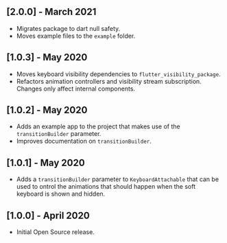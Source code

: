 ## [2.0.0] - March 2021

* Migrates package to dart null safety.
* Moves example files to the `example` folder.

## [1.0.3] - May 2020

* Moves keyboard visibility dependencies to `flutter_visibility_package`.
* Refactors animation controllers and visibility stream subscription. Changes only affect internal components.

## [1.0.2] - May 2020

* Adds an example app to the project that makes use of the `transitionBuilder` parameter.
* Improves documentation on `transitionBuilder`.

## [1.0.1] - May 2020

* Adds a `transitionBuilder` parameter to `KeyboardAttachable` that can be used to ontrol the animations that should happen when the soft keyboard is shown and hidden.

## [1.0.0] - April 2020

* Initial Open Source release.
